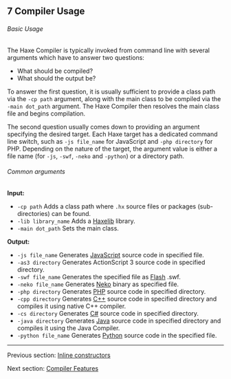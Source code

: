 ## 7 Compiler Usage

###### Basic Usage

The Haxe Compiler is typically invoked from command line with several arguments which have to answer two questions:

* What should be compiled?
* What should the output be?

To answer the first question, it is usually sufficient to provide a class path via the `-cp path` argument, along with the main class to be compiled via the `-main dot_path` argument. The Haxe Compiler then resolves the main class file and begins compilation.

The second question usually comes down to providing an argument specifying the desired target. Each Haxe target has a dedicated command line switch, such as `-js file_name` for JavaScript and `-php directory` for PHP. Depending on the nature of the target, the argument value is either a file name (for `-js`, `-swf`, `-neko` and `-python`) or a directory path.

###### Common arguments

**Input:**

* `-cp path` Adds a class path where `.hx` source files or packages (sub-directories) can be found.
* `-lib library_name` Adds a [Haxelib](haxelib.md) library.
* `-main dot_path` Sets the main class.

**Output:**

* `-js file_name` Generates [JavaScript](target-javascript.md) source code in specified file.
* `-as3 directory` Generates ActionScript 3 source code in specified directory.
* `-swf file_name` Generates the specified file as [Flash](target-flash.md) .swf.
* `-neko file_name` Generates [Neko](#) binary as specified file.
* `-php directory` Generates [PHP](target-php.md) source code in specified directory.
* `-cpp directory` Generates [C++](target-cpp.md) source code in specified directory and compiles it using native C++ compiler.
* `-cs directory` Generates [C#](#) source code in specified directory.
* `-java directory` Generates [Java](#) source code in specified directory and compiles it using the Java Compiler.
* `-python file_name` Generates [Python](target-python.md) source code in the specified file.

---

Previous section: [Inline constructors](lf-inline-constructor.md)

Next section: [Compiler Features](cr-features.md)
